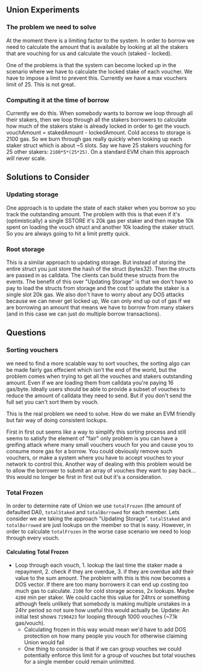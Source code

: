 ## Union Experiments

### The problem we need to solve

At the moment there is a limiting factor to the system. In order to borrow
we need to calculate the amount that is available by looking at all the stakers
that are vouching for us and calculate the vouch (staked - locked).

One of the problems is that the system can become locked up in the scenario where we have to calculate the
locked stake of each voucher. We have to impose a limit to prevent this. Currently we have a max vouchers
limit of 25. This is not great.

### Computing it at the time of borrow

Currently we do this. When somebody wants to borrow we loop through all their stakers, then we loop through
all the stakers borrowers to calculate how much of the stakers stake is already locked in order to get the
vouch. vouchAmount = stakedAmount - lockedAmount. Cold access to storage is 2100 gas. So we burn through gas
really quickly when looking up each staker struct which is about ~5 slots. Say we have 25 stakers vouching for
25 other stakers: `2100*5*(25*25)`. On a standard EVM chain this approach will never scale.

## Solutions to Consider

### Updating storage

One approach is to update the state of each staker when you borrow so you track the outstanding amount. The problem with
this is that even if it's (optimistically) a single SSTORE it's 20k gas per staker and then maybe 10k spent
on loading the vouch struct and another 10k loading the staker struct. So you are always going to hit a limit
pretty quick.

### Root storage

This is a similar approach to updating storage. But instead of storing the entire struct you just store the
hash of the struct (bytes32). Then the structs are passed in as calldata. The clients can build these structs
from the events. The benefit of this over "Updating Storage" is that we don't have to pay to load the structs
from storage and the cost to update the staker is a single slot 20k gas. We also don't have to worry about any
DOS attacks because we can never get locked up, We can only end up out of gas if we are borrowing an amount that
means we have to borrow from many stakers (and in this case we can just do multiple borrow transactions).

## Questions

### Sorting vouchers

we need to find a more scalable way to sort vouches, the sorting algo can be made fairly gas effecient which isn't the
end of the world, but the problem comes when trying to get all the vouches and stakers outstanding amount. Even if we
are loading them from calldata you're paying 16 gas/byte. Ideally users should be able to provide a subset of vouches to
reduce the amount of calldata they need to send. But if you don't send the full set you can't sort them by vouch.

This is the real problem we need to solve. How do we make an EVM friendly but fair way of doing consistent lockups.

First in first out seems like a way to simplify this sorting process and still seems to satisfy the element of "fair" only
problem is you can have a greifing attack where many small vouchers vouch for you and cause you to consume more gas for
a borrow. You could obviously remove such vouchers, or make a system where you have to accept vouches to your network to
control this. Another way of dealing with this problem would be to allow the borrower to submit an array of vouches they
want to pay back... this would no longer be first in first out but it's a consideration.


### Total Frozen

In order to determine rate of Union we use `totalFrozen` (the amount of defaulted DAI), `totalStaked` and `totalBorrowed` for
each member. Lets consider we are taking the approach "Updating Storage". `totalStaked` and `totalBorrowed` are just lookups
on the member so that is easy. However, in order to calculate `totalFrozen` in the worse case scenario we need to loop through
every vouch.

#### Calculating Total Frozen

-  Loop through each vouch, 1. lookup the last time the staker made a repayment, 2. check if they are overdue, 3. if they are overdue
   add their value to the sum amount. The problem with this is this now becomes a DOS vector. If there are too many borrowers it can end
   up costing too much gas to calculate. `2100` for cold storage access, 2x lookups. Maybe `4200` min per staker. We could cache this value
   for 24hrs or something although feels unlikely that somebody is making multiple unstakes in a 24hr period so not sure how useful this
   would actually be. Update: An initial test shows `7190423` for looping through 1000 vouches (~7.1k gas/vouch).
   - Calculating frozen in this way would mean we'd have to add DOS protection on how many people you vouch for otherwise claiming Union would fail
   - One thing to consider is that if we can group vouches we could potentially enforce this limit for a group of vouches but total vouches for a single member could remain unlimitted.
